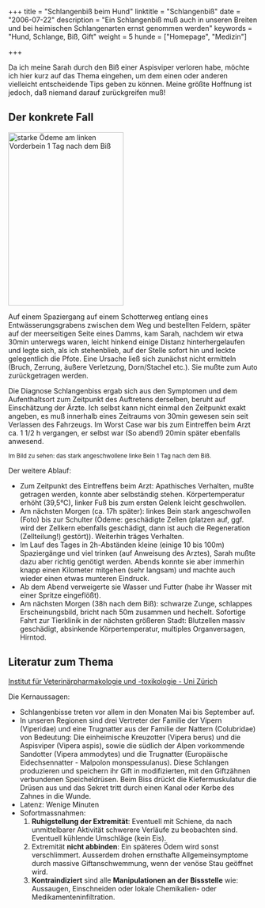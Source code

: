 +++
title 		= "Schlangenbiß beim Hund"
linktitle   = "Schlangenbiß"
date 		= "2006-07-22"
description = "Ein Schlangenbiß muß auch in unseren Breiten und bei heimischen Schlangenarten ernst genommen werden"
keywords    = "Hund, Schlange, Biß, Gift"
weight      = 5
hunde       = ["Homepage", "Medizin"]

+++

Da ich meine Sarah durch den Biß einer Aspisviper verloren habe, möchte ich hier kurz auf das Thema eingehen, um dem einen oder anderen vielleicht entscheidende Tips geben zu können.
Meine größte Hoffnung ist jedoch, daß niemand darauf zurückgreifen muß!

## Der konkrete Fall

<img class="re" src="/bilder/hund/di060093_schlange.jpg" width="233" height="350" border="0" title="starke Ödeme am linken Vorderbein 1 Tag nach dem Biß" alt="starke Ödeme am linken Vorderbein 1 Tag nach dem Biß">

Auf einem Spaziergang auf einem Schotterweg entlang eines Entwässerungsgrabens zwischen dem Weg und bestellten Feldern, später auf der meerseitigen Seite eines Damms, kam Sarah, nachdem wir etwa 30min unterwegs waren, leicht hinkend einige Distanz hinterhergelaufen und legte sich, als ich stehenblieb, auf der Stelle sofort hin und leckte gelegentlich die Pfote.
Eine Ursache ließ sich zunächst nicht ermitteln (Bruch, Zerrung, äußere Verletzung, Dorn/Stachel etc.).
Sie mußte zum Auto zurückgetragen werden.

Die Diagnose Schlangenbiss ergab sich aus den Symptomen und dem Aufenthaltsort zum Zeitpunkt des Auftretens derselben, beruht auf Einschätzung der Ärzte.
Ich selbst kann nicht einmal den Zeitpunkt exakt angeben, es muß innerhalb eines Zeitraums von 30min gewesen sein seit Verlassen des Fahrzeugs. Im Worst Case war bis zum Eintreffen beim Arzt ca. 1 1/2 h vergangen, er selbst war (So abend!) 20min später ebenfalls anwesend.

<small>Im Bild zu sehen: das stark angeschwollene linke Bein 1 Tag nach dem Biß.</small>

Der weitere Ablauf:

*   Zum Zeitpunkt des Eintreffens beim Arzt: Apathisches Verhalten, mußte getragen werden, konnte aber selbständig stehen. Körpertemperatur erhöht (39,5°C), linker Fuß bis zum ersten Gelenk leicht geschwollen.
*   Am nächsten Morgen (ca. 17h später): linkes Bein stark angeschwollen (Foto) bis zur Schulter (Ödeme: geschädigte Zellen (platzen auf, ggf. wird der Zellkern ebenfalls geschädigt, dann ist auch die Regeneration (Zellteilung!) gestört)). Weiterhin träges Verhalten.
*   Im Lauf des Tages in 2h-Abständen kleine (einige 10 bis 100m) Spaziergänge und viel trinken (auf Anweisung des Arztes), Sarah mußte dazu aber richtig genötigt werden. Abends konnte sie aber immerhin knapp einen Kilometer mitgehen (sehr langsam) und machte auch wieder einen etwas munteren Eindruck.
*   Ab dem Abend verweigerte sie Wasser und Futter (habe ihr Wasser mit einer Spritze eingeflößt).
*   Am nächsten Morgen (38h nach dem Biß): schwarze Zunge, schlappes Erscheinungsbild, bricht nach 50m zusammen und hechelt. Sofortige Fahrt zur Tierklinik in der nächsten größeren Stadt: Blutzellen massiv geschädigt, absinkende Körpertemperatur, multiples Organversagen, Hirntod.

## Literatur zum Thema

[Institut für Veterinärpharmakologie und -toxikologie - Uni Zürich](http://www.vetpharm.unizh.ch/clinitox/toxdb/KLT_080.htm)

Die Kernaussagen:

>
*   Schlangenbisse treten vor allem in den Monaten Mai bis September auf.
*   In unseren Regionen sind drei Vertreter der Familie der Vipern (Viperidae) und eine Trugnatter aus der Familie der Nattern (Colubridae) von Bedeutung: Die einheimische Kreuzotter (Vipera berus) und die Aspisviper (Vipera aspis), sowie die südlich der Alpen vorkommende Sandotter (Vipera ammodytes) und die Trugnatter (Europäische Eidechsennatter - Malpolon monspessulanus). Diese Schlangen produzieren und speichern ihr Gift in modifizierten, mit den Giftzähnen verbundenen Speicheldrüsen. Beim Biss drückt die Kiefermuskulatur die Drüsen aus und das Sekret tritt durch einen Kanal oder Kerbe des Zahnes in die Wunde.
*   Latenz:
    Wenige Minuten
*   Sofortmassnahmen:
    1.  **Ruhigstellung der Extremität**: Eventuell mit Schiene, da nach unmittelbarer Aktivität schwerere Verläufe zu beobachten sind. Eventuell kühlende Umschläge (kein Eis).
    2.  Extremität **nicht abbinden**: Ein späteres Ödem wird sonst verschlimmert. Ausserdem drohen ernsthafte Allgemeinsymptome durch massive Giftanschwemmung, wenn der venöse Stau geöffnet wird.
    3.  **Kontraindiziert** sind alle **Manipulationen an der Bissstelle** wie: Aussaugen, Einschneiden oder lokale Chemikalien- oder Medikamenteninfiltration.

